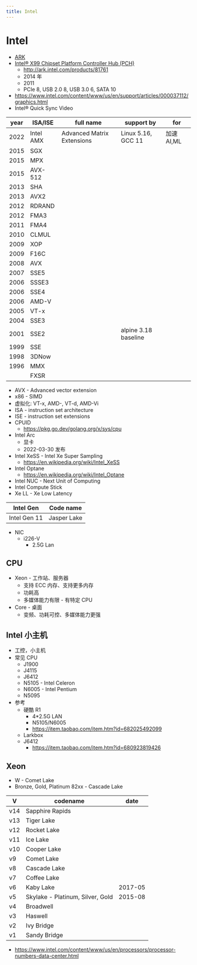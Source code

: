 ```yaml
---
title: Intel
---
```


# Intel

- [ARK](http://ark.intel.com/)
- [Intel® X99 Chipset Platform Controller Hub (PCH)](https://en.wikipedia.org/wiki/Intel_X99)
  - http://ark.intel.com/products/81761
  - 2014 年
  - 2011
  - PCIe 8, USB 2.0 8, USB 3.0 6, SATA 10
- https://www.intel.com/content/www/us/en/support/articles/000037112/graphics.html
- Intel® Quick Sync Video

| year | ISA/ISE   | full name                  | support by         | for        |
| ---- | --------- | -------------------------- | ------------------ | ---------- |
| 2022 | Intel AMX | Advanced Matrix Extensions | Linux 5.16, GCC 11 | 加速 AI,ML |
| 2015 | SGX       |
| 2015 | MPX       |
| 2015 | AVX-512   |
| 2013 | SHA       |
| 2013 | AVX2      |
| 2012 | RDRAND    |
| 2012 | FMA3      |
| 2011 | FMA4      |
| 2010 | CLMUL     |
| 2009 | XOP       |
| 2009 | F16C      |
| 2008 | AVX       |
| 2007 | SSE5      |
| 2006 | SSSE3     |
| 2006 | SSE4      |
| 2006 | AMD-V     |
| 2005 | VT-x      |
| 2004 | SSE3      |
| 2001 | SSE2      |                            | alpine 3.18 baseline
| 1999 | SSE       |
| 1998 | 3DNow     |
| 1996 | MMX       |
|      | FXSR      |

- AVX - Advanced vector extension
- x86 - SIMD
- 虚拟化: VT-x, AMD-, VT-d, AMD-Vi
- ISA - instruction set architecture
- ISE - instruction set extensions
- CPUID
  - https://pkg.go.dev/golang.org/x/sys/cpu
- Intel Arc
  - 显卡
  - 2022-03-30 发布
- Intel XeSS - Intel Xe Super Sampling
  - https://en.wikipedia.org/wiki/Intel_XeSS
- Intel Optane
  - https://en.wikipedia.org/wiki/Intel_Optane
- Intel NUC - Next Unit of Computing
- Intel Compute Stick
- Xe LL - Xe Low Latency

<!--
MB X99 2k+
I7 7700k 2k+
https://ark.intel.com/products/97129
Q1'17
4x8
4.2G
Sockets 2011
DDR4 8G 0.4k _ 2 = 1k
DDR4 16G 0.9 _ 2 = 2k
GTX 1080 5k
SSD 256G 0.5k
SSD M.2 256G 0.6k
SSD M.2 1T 2k
Disk 3T 0.5k

E5-4669 v3 20k
https://ark.intel.com/products/85766
Q2'15
18x36
2.1G

https://en.wikipedia.org/wiki/Computer_form_factor
https://en.wikipedia.org/wiki/Mini-STX

-->

| Intel Gen    | Code name   |
| ------------ | ----------- |
| Intel Gen 11 | Jasper Lake |

- NIC
  - i226-V
    - 2.5G Lan

## CPU

- Xeon - 工作站、服务器
  - 支持 ECC 内存、支持更多内存
  - 功耗高
  - 多媒体能力有限 - 有特定 CPU
- Core - 桌面
  - 变频、功耗可控、多媒体能力更强

## Intel 小主机

- 工控，小主机
- 常见 CPU
  - J1900
  - J4115
  - J6412
  - N5105 - Intel Celeron
  - N6005 - Intel Pentium
  - N5095
- 参考
  - 硬酷 R1
    - 4\*2.5G LAN
    - N5105/N6005
    - https://item.taobao.com/item.htm?id=682025492099
  - Larkbox
  - J6412
    - https://item.taobao.com/item.htm?id=680923819426

## Xeon

- W - Comet Lake
- Bronze, Gold, Platinum 82xx - Cascade Lake

| V   | codename                         | date    |
| --- | -------------------------------- | ------- |
| v14 | Sapphire Rapids                  |
| v13 | Tiger Lake                       |
| v12 | Rocket Lake                      |
| v11 | Ice Lake                         |
| v10 | Cooper Lake                      |
| v9  | Comet Lake                       |
| v8  | Cascade Lake                     |
| v7  | Coffee Lake                      |
| v6  | Kaby Lake                        | 2017-05 |
| v5  | Skylake - Platinum, Silver, Gold | 2015-08 |
| v4  | Broadwell                        |
| v3  | Haswell                          |
| v2  | Ivy Bridge                       |
| v1  | Sandy Bridge                     |

- https://www.intel.com/content/www/us/en/processors/processor-numbers-data-center.html
